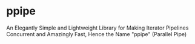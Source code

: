 # ppipe
An Elegantly Simple and Lightweight Library for Making Iterator Pipelines Concurrent and Amazingly Fast, Hence the Name "ppipe" (Parallel Pipe)
